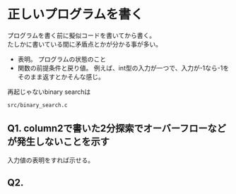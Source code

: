 # 正しいプログラムを書く

プログラムを書く前に擬似コードを書いてから書く。  
たしかに書いている間に矛盾点とかが分かる事が多い。


* 表明。
プログラムの状態のこと
* 関数の前提条件と戻り値。
例えば、int型の入力が一つで、入力が-1なら-1をそのまま返すとかそんな感じ。

再起じゃないbinary searchは

`src/binary_search.c`

## Q1. column2で書いた2分探索でオーバーフローなどが発生しないことを示す

入力値の表明をすれば示せる。

## Q2. 
